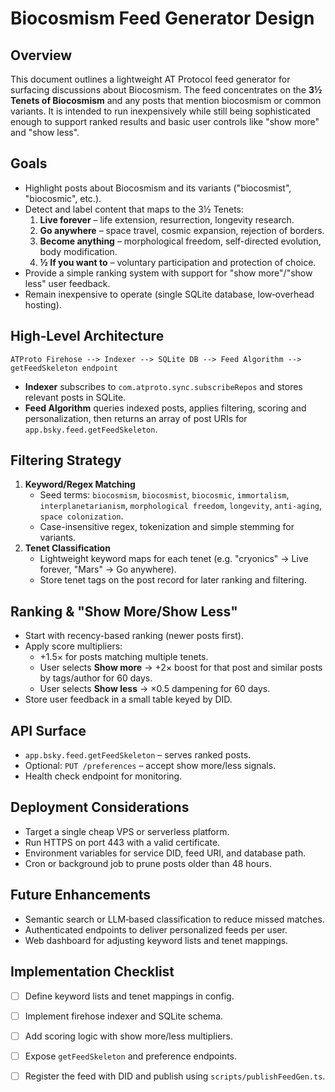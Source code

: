 # Biocosmism Feed Generator Design

## Overview
This document outlines a lightweight AT Protocol feed generator for surfacing discussions about Biocosmism. The feed concentrates on the **3½ Tenets of Biocosmism** and any posts that mention biocosmism or common variants. It is intended to run inexpensively while still being sophisticated enough to support ranked results and basic user controls like "show more" and "show less".

## Goals
- Highlight posts about Biocosmism and its variants ("biocosmist", "biocosmic", etc.).
- Detect and label content that maps to the 3½ Tenets:
  1. **Live forever** – life extension, resurrection, longevity research.
  2. **Go anywhere** – space travel, cosmic expansion, rejection of borders.
  3. **Become anything** – morphological freedom, self-directed evolution, body modification.
  4. **½ If you want to** – voluntary participation and protection of choice.
- Provide a simple ranking system with support for "show more"/"show less" user feedback.
- Remain inexpensive to operate (single SQLite database, low‑overhead hosting).

## High‑Level Architecture
```
ATProto Firehose --> Indexer --> SQLite DB --> Feed Algorithm --> getFeedSkeleton endpoint
```
- **Indexer** subscribes to `com.atproto.sync.subscribeRepos` and stores relevant posts in SQLite.
- **Feed Algorithm** queries indexed posts, applies filtering, scoring and personalization, then returns an array of post URIs for `app.bsky.feed.getFeedSkeleton`.

## Filtering Strategy
1. **Keyword/Regex Matching**
   - Seed terms: `biocosmism`, `biocosmist`, `biocosmic`, `immortalism`, `interplanetarianism`, `morphological freedom`, `longevity`, `anti-aging`, `space colonization`.
   - Case-insensitive regex, tokenization and simple stemming for variants.
2. **Tenet Classification**
   - Lightweight keyword maps for each tenet (e.g. "cryonics" → Live forever, "Mars" → Go anywhere).
   - Store tenet tags on the post record for later ranking and filtering.

## Ranking & "Show More/Show Less"
- Start with recency-based ranking (newer posts first).
- Apply score multipliers:
  - +1.5× for posts matching multiple tenets.
  - User selects **Show more** → +2× boost for that post and similar posts by tags/author for 60 days.
  - User selects **Show less** → ×0.5 dampening for 60 days.
- Store user feedback in a small table keyed by DID.

## API Surface
- `app.bsky.feed.getFeedSkeleton` – serves ranked posts.
- Optional: `PUT /preferences` – accept show more/less signals.
- Health check endpoint for monitoring.

## Deployment Considerations
- Target a single cheap VPS or serverless platform.
- Run HTTPS on port 443 with a valid certificate.
- Environment variables for service DID, feed URI, and database path.
- Cron or background job to prune posts older than 48 hours.

## Future Enhancements
- Semantic search or LLM‑based classification to reduce missed matches.
- Authenticated endpoints to deliver personalized feeds per user.
- Web dashboard for adjusting keyword lists and tenet mappings.

## Implementation Checklist
- [ ] Define keyword lists and tenet mappings in config.
- [ ] Implement firehose indexer and SQLite schema.
- [ ] Add scoring logic with show more/less multipliers.
- [ ] Expose `getFeedSkeleton` and preference endpoints.
- [ ] Register the feed with DID and publish using `scripts/publishFeedGen.ts`.

